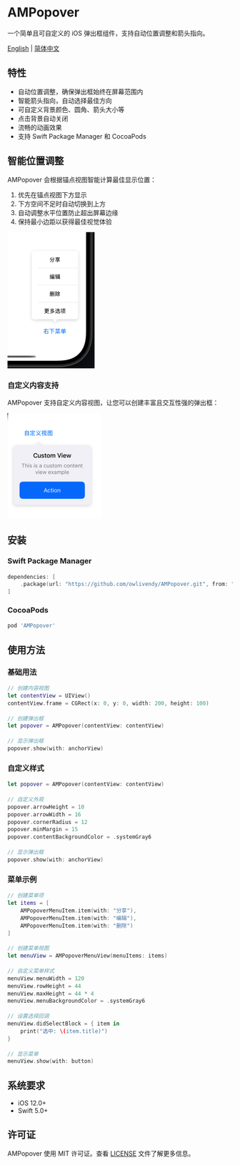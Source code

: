 # AMPopover

一个简单且可自定义的 iOS 弹出框组件，支持自动位置调整和箭头指向。

[English](./README.md) | [简体中文](./README_CN.md)

## 特性

- 自动位置调整，确保弹出框始终在屏幕范围内
- 智能箭头指向，自动选择最佳方向
- 可自定义背景颜色、圆角、箭头大小等
- 点击背景自动关闭
- 流畅的动画效果
- 支持 Swift Package Manager 和 CocoaPods

## 智能位置调整

AMPopover 会根据锚点视图智能计算最佳显示位置：

1. 优先在锚点视图下方显示
2. 下方空间不足时自动切换到上方
3. 自动调整水平位置防止超出屏幕边缘
4. 保持最小边距以获得最佳视觉体验

![自动位置调整](./assets/auto_position.png)

### 自定义内容支持

AMPopover 支持自定义内容视图，让您可以创建丰富且交互性强的弹出框：

![自定义内容示例](./assets/custom_content.png)

## 安装

### Swift Package Manager

```swift
dependencies: [
    .package(url: "https://github.com/owlivendy/AMPopover.git", from: "1.0.0")
]
```

### CocoaPods

```ruby
pod 'AMPopover'
```

## 使用方法

### 基础用法

```swift
// 创建内容视图
let contentView = UIView()
contentView.frame = CGRect(x: 0, y: 0, width: 200, height: 100)

// 创建弹出框
let popover = AMPopover(contentView: contentView)

// 显示弹出框
popover.show(with: anchorView)
```

### 自定义样式

```swift
let popover = AMPopover(contentView: contentView)

// 自定义外观
popover.arrowHeight = 10
popover.arrowWidth = 16
popover.cornerRadius = 12
popover.minMargin = 15
popover.contentBackgroundColor = .systemGray6

// 显示弹出框
popover.show(with: anchorView)
```

### 菜单示例

```swift
// 创建菜单项
let items = [
    AMPopoverMenuItem.item(with: "分享"),
    AMPopoverMenuItem.item(with: "编辑"),
    AMPopoverMenuItem.item(with: "删除")
]

// 创建菜单视图
let menuView = AMPopoverMenuView(menuItems: items)

// 自定义菜单样式
menuView.menuWidth = 120
menuView.rowHeight = 44
menuView.maxHeight = 44 * 4
menuView.menuBackgroundColor = .systemGray6

// 设置选择回调
menuView.didSelectBlock = { item in
    print("选中: \(item.title)")
}

// 显示菜单
menuView.show(with: button)
```

## 系统要求

- iOS 12.0+
- Swift 5.0+

## 许可证

AMPopover 使用 MIT 许可证。查看 [LICENSE](LICENSE) 文件了解更多信息。 